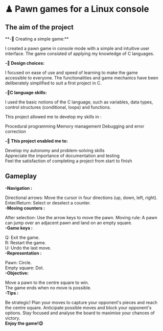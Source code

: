 <h1 color="red">♟ Pawn games for a Linux console</h1>
<h2 color="blue">The aim of the project</h2>
**-📁 Creating a simple game:**

I created a pawn game in console mode with a simple and intuitive user interface. The game consisted of applying my knowledge of C languages.

**-👀 Design choices:**

I focused on ease of use and speed of learning to make the game accessible to everyone. The functionalities and game mechanics have been deliberately simplified to suit a first project in C.

**-🧾C language skills:**

I used the basic notions of the C language, such as variables, data types, control structures (conditional, loops) and functions.

This project allowed me to develop my skills in :

Procedural programming
Memory management
Debugging and error correction


**-🤔 This project enabled me to:**

Develop my autonomy and problem-solving skills<br>
Appreciate the importance of documentation and testing</br>
Feel the satisfaction of completing a project from start to finish</br>
<h2 color="blue">Gameplay</h2>

**-Navigation :**

Directional arrows: Move the cursor in four directions (up, down, left, right).
Enter/Return: Select or deselect a counter.</br>
**-Moving counters :**

After selection: Use the arrow keys to move the pawn.
Moving rule: A pawn can jump over an adjacent pawn and land on an empty square.</br>
**-Game keys :**

Q: Exit the game.</br>
R: Restart the game.</br>
U: Undo the last move.</br>
**-Representation :**

Pawn: Circle.</br>
Empty square: Dot.</br>
**-Objective:**

Move a pawn to the centre square to win.</br>
The game ends when no move is possible.</br>
**-Tips :**

Be strategic! Plan your moves to capture your opponent's pieces and reach the centre square.
Anticipate possible moves and block your opponent's options.
Stay focused and analyse the board to maximise your chances of victory.</br>
**Enjoy the game!😉**
